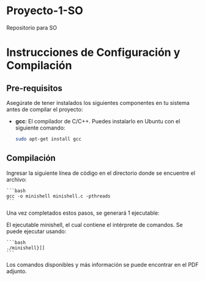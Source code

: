 # Proyecto-1-SO
Repositorio para SO

# Instrucciones de Configuración y Compilación

## Pre-requisitos

Asegúrate de tener instalados los siguientes componentes en tu sistema antes de compilar el proyecto:

- **gcc**: El compilador de C/C++. Puedes instalarlo en Ubuntu con el siguiente comando:

    ```bash
    sudo apt-get install gcc
    ```

## Compilación

Ingresar la siguiente línea de código en el directorio donde se encuentre el archivo:


    ```bash
    gcc -o minishell minishell.c -pthreads
    ```

Una vez completados estos pasos, se generará 1 ejecutable:

El ejecutable minishell, el cual contiene el intérprete de comandos. Se puede ejecutar usando:

    ```bash
    ./minishell}]]
    ```

Los comandos disponibles y más información se puede encontrar en el PDF adjunto.
